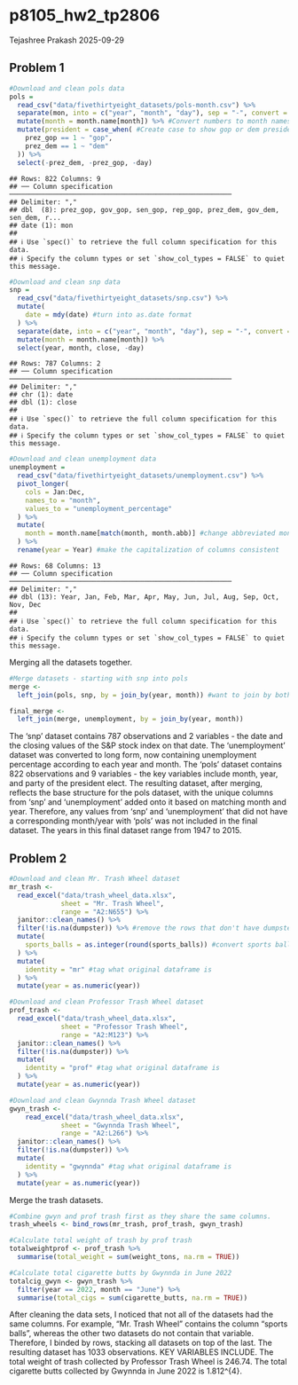 p8105_hw2_tp2806
================
Tejashree Prakash
2025-09-29

## Problem 1

``` r
#Download and clean pols data
pols =
  read_csv("data/fivethirtyeight_datasets/pols-month.csv") %>%
  separate(mon, into = c("year", "month", "day"), sep = "-", convert = TRUE) %>%
  mutate(month = month.name[month]) %>% #Convert numbers to month names 
  mutate(president = case_when( #Create case to show gop or dem president 
    prez_gop == 1 ~ "gop",
    prez_dem == 1 ~ "dem"
  )) %>%
  select(-prez_dem, -prez_gop, -day)
```

    ## Rows: 822 Columns: 9
    ## ── Column specification ────────────────────────────────────────────────────────
    ## Delimiter: ","
    ## dbl  (8): prez_gop, gov_gop, sen_gop, rep_gop, prez_dem, gov_dem, sen_dem, r...
    ## date (1): mon
    ## 
    ## ℹ Use `spec()` to retrieve the full column specification for this data.
    ## ℹ Specify the column types or set `show_col_types = FALSE` to quiet this message.

``` r
#Download and clean snp data 
snp = 
  read_csv("data/fivethirtyeight_datasets/snp.csv") %>%
  mutate(
    date = mdy(date) #turn into as.date format 
  ) %>%
  separate(date, into = c("year", "month", "day"), sep = "-", convert = TRUE) %>%
  mutate(month = month.name[month]) %>%
  select(year, month, close, -day)
```

    ## Rows: 787 Columns: 2
    ## ── Column specification ────────────────────────────────────────────────────────
    ## Delimiter: ","
    ## chr (1): date
    ## dbl (1): close
    ## 
    ## ℹ Use `spec()` to retrieve the full column specification for this data.
    ## ℹ Specify the column types or set `show_col_types = FALSE` to quiet this message.

``` r
#Download and clean unemployment data
unemployment = 
  read_csv("data/fivethirtyeight_datasets/unemployment.csv") %>%
  pivot_longer(
    cols = Jan:Dec,
    names_to = "month",
    values_to = "unemployment_percentage"
  ) %>% 
  mutate(
    month = month.name[match(month, month.abb)] #change abbreviated month names to full month names
  ) %>%
  rename(year = Year) #make the capitalization of columns consistent 
```

    ## Rows: 68 Columns: 13
    ## ── Column specification ────────────────────────────────────────────────────────
    ## Delimiter: ","
    ## dbl (13): Year, Jan, Feb, Mar, Apr, May, Jun, Jul, Aug, Sep, Oct, Nov, Dec
    ## 
    ## ℹ Use `spec()` to retrieve the full column specification for this data.
    ## ℹ Specify the column types or set `show_col_types = FALSE` to quiet this message.

Merging all the datasets together.

``` r
#Merge datasets - starting with snp into pols 
merge <- 
  left_join(pols, snp, by = join_by(year, month)) #want to join by both year and month

final_merge <- 
  left_join(merge, unemployment, by = join_by(year, month)) 
```

The ‘snp’ dataset contains 787 observations and 2 variables - the date
and the closing values of the S&P stock index on that date. The
‘unemployment’ dataset was converted to long form, now containing
unemployment percentage according to each year and month. The ‘pols’
dataset contains 822 observations and 9 variables - the key variables
include month, year, and party of the president elect. The resulting
dataset, after merging, reflects the base structure for the pols
dataset, with the unique columns from ‘snp’ and ‘unemployment’ added
onto it based on matching month and year. Therefore, any values from
‘snp’ and ‘unemployment’ that did not have a corresponding month/year
with ‘pols’ was not included in the final dataset. The years in this
final dataset range from 1947 to 2015.

## Problem 2

``` r
#Download and clean Mr. Trash Wheel dataset
mr_trash <- 
  read_excel("data/trash_wheel_data.xlsx", 
             sheet = "Mr. Trash Wheel",
             range = "A2:N655") %>%
  janitor::clean_names() %>%
  filter(!is.na(dumpster)) %>% #remove the rows that don't have dumpster info
  mutate(
    sports_balls = as.integer(round(sports_balls)) #convert sports balls column 
  ) %>%
  mutate(
    identity = "mr" #tag what original dataframe is
  ) %>%
  mutate(year = as.numeric(year))

#Download and clean Professor Trash Wheel dataset
prof_trash <- 
  read_excel("data/trash_wheel_data.xlsx", 
             sheet = "Professor Trash Wheel",
             range = "A2:M123") %>%
  janitor::clean_names() %>%
  filter(!is.na(dumpster)) %>%
  mutate(
    identity = "prof" #tag what original dataframe is
  ) %>%
  mutate(year = as.numeric(year))

#Download and clean Gwynnda Trash Wheel dataset
gwyn_trash <- 
    read_excel("data/trash_wheel_data.xlsx", 
             sheet = "Gwynnda Trash Wheel",
             range = "A2:L266") %>%
  janitor::clean_names() %>%
  filter(!is.na(dumpster)) %>%
  mutate(
    identity = "gwynnda" #tag what original dataframe is
  ) %>%
  mutate(year = as.numeric(year))
```

Merge the trash datasets.

``` r
#Combine gwyn and prof trash first as they share the same columns. 
trash_wheels <- bind_rows(mr_trash, prof_trash, gwyn_trash)

#Calculate total weight of trash by prof trash
totalweightprof <- prof_trash %>%
  summarise(total_weight = sum(weight_tons, na.rm = TRUE))

#Calculate total cigarette butts by Gwynnda in June 2022
totalcig_gwyn <- gwyn_trash %>%
  filter(year == 2022, month == "June") %>%
  summarise(total_cigs = sum(cigarette_butts, na.rm = TRUE))
```

After cleaning the data sets, I noticed that not all of the datasets had
the same columns. For example, “Mr. Trash Wheel” contains the column
“sports balls”, whereas the other two datasets do not contain that
variable. Therefore, I binded by rows, stacking all datasets on top of
the last. The resulting dataset has 1033 observations. KEY VARIABLES
INCLUDE. The total weight of trash collected by Professor Trash Wheel is
246.74. The total cigarette butts collected by Gwynnda in June 2022 is
1.812^{4}.
